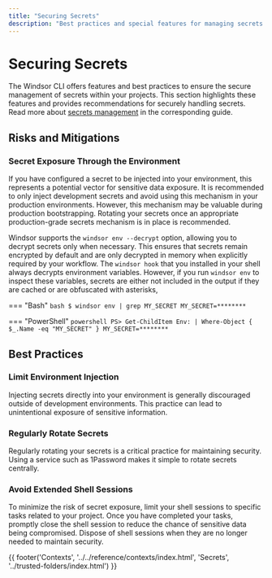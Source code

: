```yaml
---
title: "Securing Secrets"
description: "Best practices and special features for managing secrets securely with Windsor CLI."
---
```


# Securing Secrets
The Windsor CLI offers features and best practices to ensure the secure management of secrets within your projects. This section highlights these features and provides recommendations for securely handling secrets. Read more about [secrets management](../guides/secrets.md) in the corresponding guide.

## Risks and Mitigations

### Secret Exposure Through the Environment
If you have configured a secret to be injected into your environment, this represents a potential vector for sensitive data exposure. It is recommended to only inject development secrets and avoid using this mechanism in your production environments. However, this mechanism may be valuable during production bootstrapping. Rotating your secrets once an appropriate production-grade secrets mechanism is in place is recommended.

Windsor supports the `windsor env --decrypt` option, allowing you to decrypt secrets only when necessary. This ensures that secrets remain encrypted by default and are only decrypted in memory when explicitly required by your workflow. The `windsor hook` that you installed in your shell always decrypts environment variables. However, if you run `windsor env` to inspect these variables, secrets are either not included in the output if they are cached or are obfuscated with asterisks,

=== "Bash"
    ```bash
    $ windsor env | grep MY_SECRET
    MY_SECRET=********
    ```

=== "PowerShell"
    ```powershell
    PS> Get-ChildItem Env: | Where-Object { $_.Name -eq "MY_SECRET" }
    MY_SECRET=********
    ```

## Best Practices

### Limit Environment Injection
Injecting secrets directly into your environment is generally discouraged outside of development environments. This practice can lead to unintentional exposure of sensitive information.

### Regularly Rotate Secrets
Regularly rotating your secrets is a critical practice for maintaining security. Using a service such as 1Password makes it simple to rotate secrets centrally.

### Avoid Extended Shell Sessions
To minimize the risk of secret exposure, limit your shell sessions to specific tasks related to your project. Once you have completed your tasks, promptly close the shell session to reduce the chance of sensitive data being compromised. Dispose of shell sessions when they are no longer needed to maintain security.

<div>
  {{ footer('Contexts', '../../reference/contexts/index.html', 'Secrets', '../trusted-folders/index.html') }}
</div>

<script>
  document.getElementById('previousButton').addEventListener('click', function() {
    window.location.href = '../../reference/contexts/index.html'; 
  });
  document.getElementById('nextButton').addEventListener('click', function() {
    window.location.href = '../trusted-folders/index.html'; 
  });
</script>

